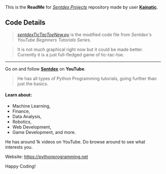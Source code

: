 This is the **ReadMe** for [*Sentdex Projects*](https://github.com/Kainatic/Sentdex-Projects/) repository made by user [**Kainatic**](https://github.com/Kainatic/).

## Code Details

> [*sentdexTicTacToeNew.py*](https://github.com/Kainatic/Sentdex-Projects/blob/master/sentdexTicTacToeNew.py) is the modified code file from *Sentdex's YouTube Beginners Tutorials Series*.

> It is not much graphical right now but it could be made better. Currently it is a just full-fledged game of tic-tac-toe.
* * *
Go on and follow [**Sentdex**](https://www.youtube.com/channel/UCfzlCWGWYyIQ0aLC5w48gBQ) on **YouTube**.

> He has all types of Python Programming tutorials, going further than just the basics.

#### Learn about:
* Machine Learning,
* Finance,
* Data Analysis,
* Robotics,
* Web Development,
* Game Development, and more.

He has around 1k videos on YouTube. Do browse around to see what interests you.

Website: <https://pythonprogramming.net>

Happy Coding!
